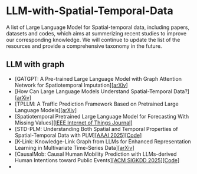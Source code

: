 # LLM-with-Spatial-Temporal-Data
A list of Large Language Model for Spatial-temporal data, including papers, datasets and codes, which aims at summerizing recent studies to improve our corresponding knowledge.
We will continue to update the list of the resources and provide a comprehensive taxonomy in the future.

## LLM with graph
- [GATGPT: A Pre-trained Large Language Model with Graph Attention Network for Spatiotemporal Imputation][[arXiv]](https://arxiv.org/abs/2311.14332)
- [How Can Large Language Models Understand Spatial-Temporal Data?][[arXiv]](https://arxiv.org/abs/2401.14192)
- [TPLLM: A Traffic Prediction Framework Based on Pretrained Large Language Models][[arXiv]](https://arxiv.org/abs/2403.02221)
- [Spatiotemporal Pretrained Large Language Model for Forecasting With Missing Values][[IEEE Internet of Things Journal]](https://ieeexplore.ieee.org/document/10833705)
- [STD-PLM: Understanding Both Spatial and Temporal Properties of Spatial-Temporal Data with PLM][[AAAI 2025]](https://ojs.aaai.org/index.php/AAAI/article/view/33286)[[Code]](https://github.com/Hyheng/STD-PLM)
- [K-Link: Knowledge-Link Graph from LLMs for Enhanced Representation Learning in Multivariate Time-Series Data][[arXiv]](https://arxiv.org/abs/2403.03645)
- [CausalMob: Causal Human Mobility Prediction with LLMs-derived Human Intentions toward Public Events][[ACM SIGKDD 2025]](https://dl.acm.org/doi/10.1145/3690624.3709231)[[Code]](https://github.com/YangXiaojie1998/CausalMob/?tab=readme-ov-file)
- 
